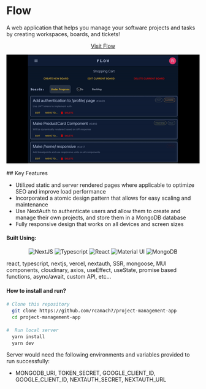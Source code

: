 # Flow

A web application that helps you manage your software projects and tasks by creating workspaces, boards, and tickets!

<div align="center">

[Visit Flow](https://project-management-app-eight.vercel.app/)

</div>

<div align="center">

![project_demo](flow_demo.gif)

</div>
## Key Features

- Utilized static and server rendered pages where applicable to optimize SEO and improve load performance
- Incorporated a atomic design pattern that allows for easy scaling and maintenance
- Use NextAuth to authenticate users and allow them to create and manage their own projects, and store them in a MongoDB database
- Fully responsive design that works on all devices and screen sizes

#### Built Using:

<p align="center">
  <img src="https://res.cloudinary.com/de2ymful4/image/upload/v1660605410/main-portfolio/tech-skills/nextjs_mf7wiy.png" width="40" height="40" alt="NextJS" />
  <img src="https://res.cloudinary.com/de2ymful4/image/upload/v1652491477/main-portfolio/tech-skills/typescript_v3ztli.png" width="40" height="40" alt="Typescript" />
  <img src="https://res.cloudinary.com/de2ymful4/image/upload/v1648514838/main-portfolio/animated-logos/react-anim_jqtsxo.gif" width="40" height="40" alt="React" />
  <img src="https://res.cloudinary.com/de2ymful4/image/upload/v1655232059/main-portfolio/tech-skills/mui_p9jh58.png" width="40" height="40" alt="Material UI" />
  <img src="https://res.cloudinary.com/de2ymful4/image/upload/v1646101239/main-portfolio/tech-skills/mongodb_r1xhyn.png" width="40" height="40" alt="MongoDB" />
</p>

react, typescript, nextjs, vercel, nextauth, SSR, mongoose, MUI components, cloudinary, axios, useEffect, useState, promise based functions, async/await, custom API, etc...

#### How to install and run?

```bash
# Clone this repository
  git clone https://github.com/rcamach7/project-management-app
  cd project-management-app

#  Run local server
  yarn install
  yarn dev
```

Server would need the following environments and variables provided to run successfully:

- MONGODB_URI, TOKEN_SECRET, GOOGLE_CLIENT_ID, GOOGLE_CLIENT_ID, NEXTAUTH_SECRET, NEXTAUTH_URL
